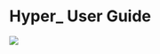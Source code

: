 # Hyper\_ User Guide

![](https://trello-attachments.s3.amazonaws.com/57d67082112411a7cea1ce9c/57edec90cf24fdf5ac0610e6/cc9143d4c7eb28349789e85170f6a858/docs.jpg)
